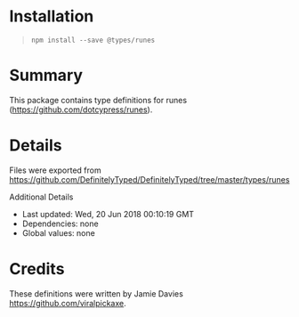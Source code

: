 # Installation
> `npm install --save @types/runes`

# Summary
This package contains type definitions for runes (https://github.com/dotcypress/runes).

# Details
Files were exported from https://github.com/DefinitelyTyped/DefinitelyTyped/tree/master/types/runes

Additional Details
 * Last updated: Wed, 20 Jun 2018 00:10:19 GMT
 * Dependencies: none
 * Global values: none

# Credits
These definitions were written by Jamie Davies <https://github.com/viralpickaxe>.
